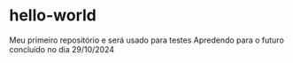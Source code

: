 # hello-world
Meu primeiro repositório e será usado para testes
   Apredendo para o futuro
   concluído no dia 29/10/2024
